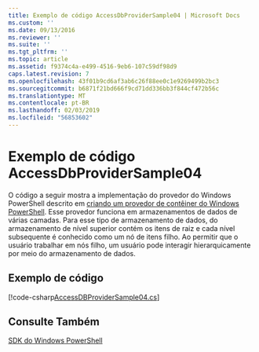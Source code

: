 ```yaml
---
title: Exemplo de código AccessDbProviderSample04 | Microsoft Docs
ms.custom: ''
ms.date: 09/13/2016
ms.reviewer: ''
ms.suite: ''
ms.tgt_pltfrm: ''
ms.topic: article
ms.assetid: f9374c4a-e499-4516-9eb6-107c59df98d9
caps.latest.revision: 7
ms.openlocfilehash: 43f01b9cd6af3ab6c26f88ee0c1e9269499b2bc3
ms.sourcegitcommit: b6871f21bd666f9cd71dd336bb3f844cf472b56c
ms.translationtype: MT
ms.contentlocale: pt-BR
ms.lasthandoff: 02/03/2019
ms.locfileid: "56853602"
---
```

# <a name="accessdbprovidersample04-code-sample"></a>Exemplo de código AccessDbProviderSample04

O código a seguir mostra a implementação do provedor do Windows PowerShell descrito em [criando um provedor de contêiner do Windows PowerShell](./creating-a-windows-powershell-container-provider.md). Esse provedor funciona em armazenamentos de dados de várias camadas. Para esse tipo de armazenamento de dados, do armazenamento de nível superior contém os itens de raiz e cada nível subsequente é conhecido como um nó de itens filho. Ao permitir que o usuário trabalhar em nós filho, um usuário pode interagir hierarquicamente por meio do armazenamento de dados.

## <a name="code-sample"></a>Exemplo de código

[!code-csharp[AccessDBProviderSample04.cs](../../powershell-sdk-samples/SDK-2.0/csharp/AccessDBProviderSample04/AccessDBProviderSample04.cs#L11-L1635 "AccessDBProviderSample04.cs")]

## <a name="see-also"></a>Consulte Também

[SDK do Windows PowerShell](../windows-powershell-reference.md)